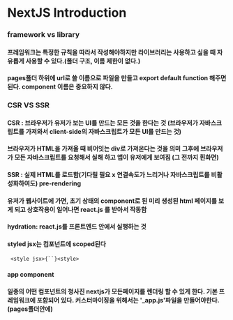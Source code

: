 # NextJS Introduction

### framework vs library

#### 프레임워크는 특정한 규칙을 따라서 작성해야하지만 라이브러리는 사용하고 싶을 때 자유롭게 사용할 수 있다.(폴더 구조, 이름 제한이 없다.)

#### pages폴더 하위에 url로 쓸 이름으로 파일을 만들고 export default function 해주면 된다. component 이름은 중요하지 않다.

### CSR VS SSR

#### CSR : 브라우저가 유저가 보는 UI를 만드는 모든 것을 한다는 것 (브라우저가 자바스크립트를 가져와서 client-side의 자바스크립트가 모든 UI를 만드는 것)

#### 브라우저가 HTML을 가져올 때 비어잇는 div로 가져온다는 것을 의미 그후에 브라우저가 모든 자바스크립트를 요청해서 실해 하고 앱이 유저에게 보여짐 (그 전까지 흰화면)

#### SSR : 실제 HTML를 로드함(기다릴 필요 x 연결속도가 느리거나 자바스크립트를 비활성화하여도) pre-rendering

#### 유저가 웹사이트에 가면, 초기 상태의 component로 된 미리 생성된 html 페이지를 보게 되고 상호작용이 일어나면 react.js 를 받아서 작동함

#### hydration: react.js를 프론트엔드 안에서 실행하는 것

#### styled jsx는 컴포넌트에 scoped된다

` <style jsx>{``}<style>`

#### app component

#### 일종의 어떤 컴포넌트의 청사진 nextjs가 모든페이지를 렌더링 할 수 있게 한다. 기본 프레임워크에 포함되어 있다. 커스터마이징을 위해서는 '\_app.js'파일을 만들어야한다.(pages폴더안에)
